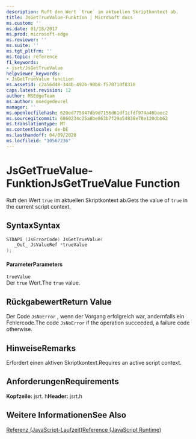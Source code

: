 ```yaml
---
description: Ruft den Wert `true` im aktuellen Skriptkontext ab.
title: JsGetTrueValue-Funktion | Microsoft docs
ms.custom: ''
ms.date: 01/18/2017
ms.prod: microsoft-edge
ms.reviewer: ''
ms.suite: ''
ms.tgt_pltfrm: ''
ms.topic: reference
f1_keywords:
- jsrt/JsGetTrueValue
helpviewer_keywords:
- JsGetTrueValue function
ms.assetid: c2a56d48-344b-492b-90b8-f570710f8310
caps.latest.revision: 12
author: MSEdgeTeam
ms.author: msedgedevrel
manager: ''
ms.openlocfilehash: 620ed775947db9d7156d61df1cfdf974a46baec2
ms.sourcegitcommit: 6860234c25a8be863b7f29a54838e78e120dbb62
ms.translationtype: MT
ms.contentlocale: de-DE
ms.lasthandoff: 04/09/2020
ms.locfileid: "10567236"
---
```

# <span data-ttu-id="fb779-103">JsGetTrueValue-Funktion</span><span class="sxs-lookup"><span data-stu-id="fb779-103">JsGetTrueValue Function</span></span>
<span data-ttu-id="fb779-104">Ruft den Wert `true` im aktuellen Skriptkontext ab.</span><span class="sxs-lookup"><span data-stu-id="fb779-104">Gets the value of `true` in the current script context.</span></span>  
  
## <span data-ttu-id="fb779-105">Syntax</span><span class="sxs-lookup"><span data-stu-id="fb779-105">Syntax</span></span>  
  
```cpp  
STDAPI_(JsErrorCode) JsGetTrueValue(  
   _Out_ JsValueRef *trueValue  
);  
```  
  
#### <span data-ttu-id="fb779-106">Parameter</span><span class="sxs-lookup"><span data-stu-id="fb779-106">Parameters</span></span>  
 `trueValue`  
 <span data-ttu-id="fb779-107">Der `true` Wert.</span><span class="sxs-lookup"><span data-stu-id="fb779-107">The `true` value.</span></span>  
  
## <span data-ttu-id="fb779-108">Rückgabewert</span><span class="sxs-lookup"><span data-stu-id="fb779-108">Return Value</span></span>  
 <span data-ttu-id="fb779-109">Der Code `JsNoError` , wenn der Vorgang erfolgreich war, andernfalls ein Fehlercode.</span><span class="sxs-lookup"><span data-stu-id="fb779-109">The code `JsNoError` if the operation succeeded, a failure code otherwise.</span></span>  
  
## <span data-ttu-id="fb779-110">Hinweise</span><span class="sxs-lookup"><span data-stu-id="fb779-110">Remarks</span></span>  
 <span data-ttu-id="fb779-111">Erfordert einen aktiven Skriptkontext.</span><span class="sxs-lookup"><span data-stu-id="fb779-111">Requires an active script context.</span></span>  
  
## <span data-ttu-id="fb779-112">Anforderungen</span><span class="sxs-lookup"><span data-stu-id="fb779-112">Requirements</span></span>  
 <span data-ttu-id="fb779-113">**Kopfzeile:** jsrt. h</span><span class="sxs-lookup"><span data-stu-id="fb779-113">**Header:** jsrt.h</span></span>  
  
## <span data-ttu-id="fb779-114">Weitere Informationen</span><span class="sxs-lookup"><span data-stu-id="fb779-114">See Also</span></span>  
 [<span data-ttu-id="fb779-115">Referenz (JavaScript-Laufzeit)</span><span class="sxs-lookup"><span data-stu-id="fb779-115">Reference (JavaScript Runtime)</span></span>](../chakra-hosting/reference-javascript-runtime.md)